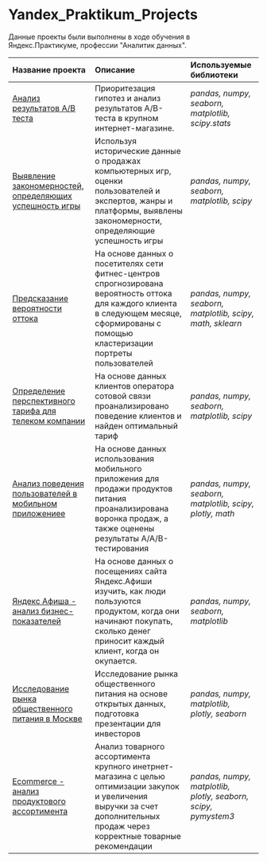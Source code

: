 # Yandex_Praktikum_Projects

Данные проекты были выполнены в ходе обучения в Яндекс.Практикуме, профессии "Аналитик данных".

| Название проекта | Описание | Используемые библиотеки | 
| :---------------------- | :---------------------- | :---------------------- |
| [Анализ результатов A/B теста](analysis_of_AB_test_results_in_the_online_store) | Приоритезация гипотез и анализ результатов A/B-теста в крупном интернет-магазине.| *pandas, numpy, seaborn, matplotlib, scipy.stats*  |
| [Выявление закономерностей, определяющих успешность игры](identify_patterns_that_determine_the_success_of_the_game) | Используя исторические данные о продажах компьютерных игр, оценки пользователей и экспертов, жанры и платформы, выявлены закономерности, определяющие успешность игры | *pandas, numpy, seaborn, matplotlib, scipy*  |
| [Предсказание вероятности оттока](predict_the_probability_of_churn) | На основе данных о посетителях сети фитнес-центров спрогнозирована вероятность оттока для каждого клиента в следующем месяце, сформированы с помощью кластеризации портреты пользователей| *pandas, numpy, seaborn, matplotlib, scipy, math, sklearn* |
| [Определение перспективного тарифа для телеком компании](promising_tariff_for_a_telecom_company) | На основе данных клиентов оператора сотовой связи проанализировано поведение клиентов и найден оптимальный тариф| *pandas, numpy, seaborn, matplotlib, scipy* |
| [Анализ поведения пользователей в мобильном приложениее](user_behavior_in_the_mobile_app) | На основе данных использования мобильного приложения для продажи продуктов питания проанализирована воронка продаж, а также оценены результаты A/A/B-тестирования | *pandas, numpy, seaborn, matplotlib, scipy, plotly, math* |
| [Яндекс Афиша - анализ бизнес-показателей](yandex_afish_analytic) | На основе данных о посещениях сайта Яндекс.Афиши изучить, как люди пользуются продуктом, когда они начинают покупать, сколько денег приносит каждый клиент, когда он окупается.| *pandas, numpy, seaborn, matplotlib* |
| [Исследование рынка общественного питания в Москве](market_of_public_catering_establishments_of_Moscow) | Исследование рынка общественного питания на основе открытых данных, подготовка презентации для инвесторов| *pandas, numpy, matplotlib, plotly, seaborn* |
| [Ecommerce - анализ продуктового ассортимента](ecommerce_analysis_of_product_assortment) | Анализ товарного ассортимента крупного инетрнет-магазина с целью оптимизации закупок и увеличения выручки за счет дополнительных продаж через корректные товарные рекомендации | *pandas, numpy, matplotlib, plotly, seaborn, scipy, pymystem3* |
